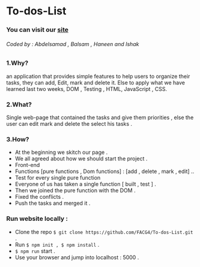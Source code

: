 # To-dos-List
### You can visit our  [site](https://facg4.github.io/To-dos-List/.)
###### Coded by : Abdelsamad , Balsam , Haneen and Ishak

### 1.Why?
an application that provides simple features to help users to organize their tasks, they can add, Edit, mark and delete it.
Else to apply what we have learned last two weeks,
DOM , Testing , HTML, JavaScript , CSS.


### 2.What?
Single web-page that contained the tasks and give them priorities , else the user can edit mark and delete the select his tasks .


### 3.How?
* At the beginning we skitch our page .
* We all agreed about how we should start the project .  
* Front-end
* Functions [pure functions , Dom functions] :
[add , delete , mark , edit] ..
* Test for every single pure function
* Everyone of us has taken a single function [ built , test ] .
* Then we joined the pure function with the DOM .
* Fixed the conflicts .
* Push the tasks and merged it .

### Run website locally :
* Clone the repo ``` $ git clone https://github.com/FACG4/To-dos-List.git ``` .
* Run ``` $ npm init , $ npm install ``` .
* ``` $ npm run ``` start .
* Use your browser and jump into localhost : 5000 .
